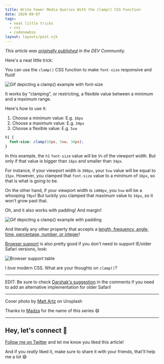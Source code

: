 ```yaml
---
title: Write Fewer Media Queries With the clamp() CSS Function
date: 2020-09-07
tags:
  - neat little tricks
  - css
  - codenewbie
layout: layouts/post.njk
---
```


_This article was [originally published](https://dev.to/vtrpldn/write-fewer-media-queries-with-the-clamp-css-function-2cl7) in the DEV Community._

Here's a neat little trick:

You can use the `clamp()` CSS function to make `font-size` responsive and fluid!

![Gif depicting a clamp() example with font-size](https://dev-to-uploads.s3.amazonaws.com/i/0fe8zr0bmhl90wk1r0tg.gif)

It works by "clamping", or restricting, a flexible value between a minimum and a maximum range.

Here's how to use it:

1. Choose a minimum value: E.g. `16px`
2. Choose a maximum value: E.g. `34px`
3. Choose a flexible value: E.g. `5vw`

```css
h1 {
  font-size: clamp(16px, 5vw, 34px);
}
```

In this example, the `h1` `font-size` value will be `5%` of the viewport width. But only if that value is bigger than `16px` and smaller than `34px`.

For instance, if your viewport width is `300px`, your `5vw` value will be equal to `15px`. However, you clamped that `font-size` value to a minimum of `16px`, so that is what is going to be.

On the other hand, if your viewport width is `1400px`, you `5vw` will be a whooping `70px`! But luckily you clamped that maximum value to `34px`, so it won't grow past that.

Oh, and it also works with padding! And margin!

![Gif depicting a clamp() example with padding](https://dev-to-uploads.s3.amazonaws.com/i/7hfatretkjobl2d6zt5b.gif)

And literally any other property that accepts a [length, frequency, angle, time, percentage, number, or integer](https://developer.mozilla.org/en-US/docs/Web/CSS/clamp)!

[Browser support](https://caniuse.com/css-math-functions) is also pretty good if you don't need to support IE/older Safari versions, look:

![Browser support table](https://dev-to-uploads.s3.amazonaws.com/i/1j00ls8ty5d6uq2d8za3.png)

I _love_ modern CSS. What are your thoughts on `clamp()`?

---

EDIT: Be sure to check [Darshak's suggestion](https://dev.to/dar5hak/comment/14jfh) in the comments if you need to add an alternative implementation for older Safari!

---

Cover photo by [Matt Artz](https://unsplash.com/@mattartz?utm_source=unsplash&utm_medium=referral&utm_content=creditCopyText) on Unsplash

Thanks to [Madza](https://dev.to/madza/comment/14d0a) for the name of this series 😄

---

## Hey, let's connect 👋

[Follow me on Twitter](https://twitter.com/paladini_dev) and let me know you liked this article!

And if you _really_ liked it, make sure to share it with your friends, that'll help me a lot 😄
